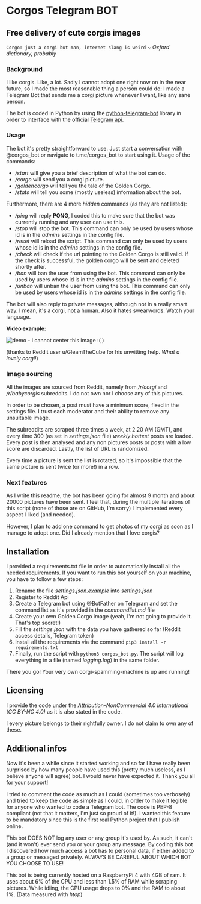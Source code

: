 # Corgos Telegram BOT

## Free delivery of cute corgis images

`Corgo: just a corgi but man, internet slang is weird` ~ *Oxford dictionary, probably*

### Background

I like corgis. Like, a lot. Sadly I cannot adopt one right now on in the near future, so I made the most reasonable thing a person could do:
I made a Telegram Bot that sends me a corgi picture whenever I want, like any sane person.

The bot is coded in Python by using the [python-telegram-bot](https://github.com/python-telegram-bot/python-telegram-bot) library in order to interface with the official [Telegram api](https://core.telegram.org/).

### Usage

The bot it's pretty straightforward to use. Just start a conversation with \@corgos_bot or navigate to t.me/corgos_bot to start using it.
Usage of the commands:

* */start* will give you a brief description of what the bot can do.
* */corgo* will send you a corgi picture.
* */goldencorgo* will tell you the tale of the Golden Corgo.
* */stats* will tell you some (mostly useless) information about the bot.

Furthermore, there are 4 more *hidden* commands (as they are not listed):

* */ping* will reply **PONG**, I coded this to make sure that the bot was currently running and any user can use this.
* */stop* will stop the bot. This command can only be used by users whose id is in the *admins* settings in the config file.
* */reset* will reload the script. This command can only be used by users whose id is in the *admins* settings in the config file.
* */check* will check if the url pointing to the Golden Corgo is still valid. If the check is successful, the golden corgo will be sent and deleted shortly after.
* */ban* will ban the user from using the bot. This command can only be used by users whose id is in the *admins* settings in the config file.
* */unban* will unban the user from using the bot. This command can only be used by users whose id is in the *admins* settings in the config file.

The bot will also reply to private messages, although not in a really smart way. I mean, it's a corgi, not a human. Also it hates swearwords. Watch your language.

**Video example:**

![demo - i cannot center this image :( )](https://media.giphy.com/media/STxn673gNkyXwQXr1w/giphy.gif)

(thanks to Reddit user u/GleamTheCube for his unwitting help. *What a lovely corgi!*)

### Image sourcing

All the images are sourced from Reddit, namely from */r/corgi* and */r/babycorgis* subreddits. I do not own nor I choose any of this pictures.

In order to be chosen, a post must have a minimum score, fixed in the settings file. I trust each moderator and their ability to remove any unsuitable image.

The subreddits are scraped three times a week, at 2.20 AM (GMT), and every time 300 (as set in *settings.json* file) *weekly hottest* posts are loaded.
Every post is then analysed and any non pictures posts or posts with a low score are discarded.  Lastly, the list of URL is randomized.

Every time a picture is sent the list is rotated, so it's impossible that the same picture is sent twice (or more!) in a row.

### Next features

As I write this readme, the bot has been going for almost 9 month and about 20000 pictures have been sent.
I feel that, during the multiple iterations of this script (none of those are on GitHub, I'm sorry) I implemented every aspect I liked (and needed).

However, I plan to add one command to get photos of my corgi as soon as I manage to adopt one. Did I already mention that I love corgis?

## Installation

I provided a requirements.txt file in order to automatically install all the needed requirements.
If you want to run this bot yourself on your machine, you have to follow a few steps:

1. Rename the file *settings.json.example* into *settings.json*
2. Register to Reddit Api
3. Create a Telegram bot using \@BotFather on Telegram and set the command list as it's provided in the *commandlist.md* file
4. Create your own Golden Corgo image (yeah, I'm not going to provide it. That's top secret!)
5. Fill the *settings.json* with the data you have gathered so far (Reddit access details, Telegram token)
6. Install all the requirements via the command `pip3 install -r requirements.txt`
7. Finally, run the script with `python3 corgos_bot.py`. The script will log everything in a file (named *logging.log*) in the same folder.

There you go! Your very own corgi-spamming-machine is up and running!

## Licensing

I provide the code under the *Attribution-NonCommercial 4.0 International (CC BY-NC 4.0)* as it is also stated in the code.

I every picture belongs to their rightfully owner. I do not claim to own any of these.

## Additional infos

Now it's been a while since it started working and so far I have really been surprised by how many people have used this (pretty much useless, as I believe anyone will agree) bot.
I would never have expected it. Thank you all for your support!

I tried to comment the code as much as I could (sometimes too verbosely) and tried to keep the code as simple as I could, in order to make it legible for anyone who wanted to code a Telegram bot.
The code is PEP-8 compliant (not that it matters, I'm just so proud of it!). I wanted this feature to be mandatory since this is the first real Python project that I publish online.

This bot DOES NOT log any user or any group it's used by. As such, it can't (and it won't) ever send you or your group any message.
By coding this bot I discovered how much access a bot has to personal data, if either added to a group or messaged privately. ALWAYS BE CAREFUL ABOUT WHICH BOT YOU CHOOSE TO USE!

This bot is being currently hosted on a RaspberryPi 4 with 4GB of ram. It uses about 6% of the CPU and less than 1.5% of RAM while scraping pictures. While idling, the CPU usage drops to 0% and the RAM to about 1%.
(Data measured with *htop*)
